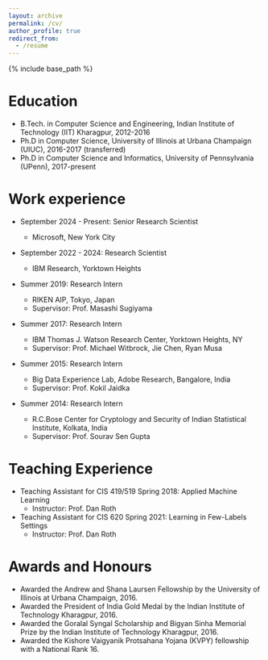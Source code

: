 ```yaml
---
layout: archive
permalink: /cv/
author_profile: true
redirect_from:
  - /resume
---
```


{% include base_path %}

Education
======
* B.Tech. in Computer Science and Engineering, Indian Institute of Technology (IIT) Kharagpur, 2012-2016
* Ph.D in Computer Science, University of Illinois at Urbana Champaign (UIUC), 2016-2017 (transferred)
* Ph.D in Computer Science and Informatics, University of Pennsylvania (UPenn), 2017-present

Work experience
======
* September 2024 - Present: Senior Research Scientist
  * Microsoft, New York City

* September 2022 - 2024: Research Scientist
  * IBM Research, Yorktown Heights

* Summer 2019: Research Intern
  * RIKEN AIP, Tokyo, Japan
  * Supervisor: Prof. Masashi Sugiyama

* Summer 2017: Research Intern
  * IBM Thomas J. Watson Research Center, Yorktown Heights, NY
  * Supervisor: Prof. Michael Witbrock, Jie Chen, Ryan Musa
  
* Summer 2015: Research Intern
  * Big Data Experience Lab, Adobe Research, Bangalore, India
  * Supervisor: Prof. Kokil Jaidka

* Summer 2014: Research Intern
  * R.C.Bose Center for Cryptology and Security of Indian Statistical Institute, Kolkata, India
  * Supervisor: Prof. Sourav Sen Gupta
  
Teaching Experience
======
* Teaching Assistant for CIS 419/519 Spring 2018: Applied Machine Learning
  * Instructor: Prof. Dan Roth
* Teaching Assistant for CIS 620 Spring 2021: Learning in Few-Labels Settings
  * Instructor: Prof. Dan Roth

  
Awards and Honours
======
* Awarded the Andrew and Shana Laursen Fellowship by the University of Illinois at Urbana Champaign, 2016.
* Awarded the President of India Gold Medal by the Indian Institute of Technology Kharagpur, 2016.
* Awarded the Goralal Syngal Scholarship and Bigyan Sinha Memorial Prize by the Indian Institute of Technology Kharagpur, 2016.
* Awarded the Kishore Vaigyanik Protsahana Yojana (KVPY) fellowship with a National Rank 16.
